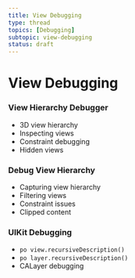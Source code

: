 ```yaml
---
title: View Debugging
type: thread
topics: [Debugging]
subtopic: view-debugging
status: draft
---
```


# View Debugging


### View Hierarchy Debugger
- 3D view hierarchy
- Inspecting views
- Constraint debugging
- Hidden views

### Debug View Hierarchy
- Capturing view hierarchy
- Filtering views
- Constraint issues
- Clipped content

### UIKit Debugging
- `po view.recursiveDescription()`
- `po layer.recursiveDescription()`
- CALayer debugging

